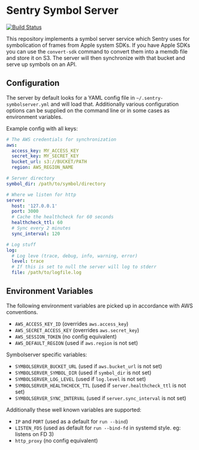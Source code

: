 # Sentry Symbol Server

[![Build Status](https://travis-ci.org/getsentry/symbolserver.svg?branch=master)](https://travis-ci.org/getsentry/symbolserver)

This repository implements a symbol server service which Sentry uses for
symbolication of frames from Apple system SDKs.  If you have Apple SDKs
you can use the `convert-sdk` command to convert them into a memdb file
and store it on S3.  The server will then synchronize with that bucket
and serve up symbols on an API.

## Configuration

The server by default looks for a YAML config file in
`~/.sentry-symbolserver.yml` and will load that.  Additionally various
configuration options can be supplied on the command line or in some
cases as environment variables.

Example config with all keys:

```yaml
# The AWS credentials for synchronization
aws:
  access_key: MY_ACCESS_KEY
  secret_key: MY_SECRET_KEY
  bucket_url: s3://BUCKET/PATH
  region: AWS_REGION_NAME

# Server directory
symbol_dir: /path/to/symbol/directory

# Where we listen for http
server:
  host: '127.0.0.1'
  port: 3000
  # Cache the healthcheck for 60 seconds
  healthcheck_ttl: 60
  # Sync every 2 minutes
  sync_interval: 120

# Log stuff
log:
  # Log leve (trace, debug, info, warning, error)
  level: trace
  # If this is set to null the server will log to stderr
  file: /path/to/logfile.log
```

## Environment Variables

The following environment variables are picked up in accordance with
AWS conventions.

* `AWS_ACCESS_KEY_ID` (overrides `aws.access_key`)
* `AWS_SECRET_ACCESS_KEY` (overrides `aws.secret_key`)
* `AWS_SESSION_TOKEN` (no config equivalent)
* `AWS_DEFAULT_REGION` (used if `aws.region` is not set)

Symbolserver specific variables:

* `SYMBOLSERVER_BUCKET_URL` (used if `aws.bucket_url` is not set)
* `SYMBOLSERVER_SYMBOL_DIR` (used if `symbol_dir` is not set)
* `SYMBOLSERVER_LOG_LEVEL` (used if `log.level` is not set)
* `SYMBOLSERVER_HEALTHCHECK_TTL` (used if `server.healthcheck_ttl` is not set)
* `SYMBOLSERVER_SYNC_INTERVAL` (used if `server.sync_interval` is not set)

Additionally these well known variables are supported:

* `IP` and `PORT` (used as a default for `run --bind`)
* `LISTEN_FDS` (used as default for `run --bind-fd` in systemd style. eg: listens on FD 3)
* `http_proxy` (no config equivalent)
